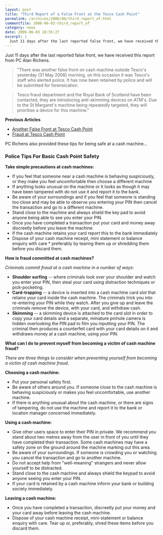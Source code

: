 ```yaml
---
layout: post
title: "Third Report of a False Front at the Tesco Cash Point"
permalink: /archives/2006/06/third_report_of.html
commentfile: 2006-06-03-third_report_of
category: news
date: 2006-06-03 18:55:27
excerpt: |
  Just 11 days after the last reported false front, we have received this report from PC Alan Richens.
---
```


Just 11 days after the last reported false front, we have received this report from PC Alan Richens.

> "There was another false front on cash machine outside Tesco's yesterday (31 May 2006) morning, on this occasion it was Tesco's staff who alerted police. It has now been retained by police and will be submitted for forensication.

> Tesco fraud department and the Royal Bank of Scotland have been contacted, they are introducing anti-skimming devices on ATM's. Due to the St Margaret's machine being repeatedly targeted, they will prioritise a device for this machine."

**Previous Articles**

- [Another False Front at Tesco Cash Point](/archives/2006/05/another_false_f.html)
- [Fraud at Tesco Cash Point](/archives/2006/05/potential_fraud.html)

PC Richens also provided these tips for being safe at a cash machine...

### Police Tips For Basic Cash Point Safety

**Take simple precautions at cash machines:**

- If you feel that someone near a cash machine is behaving suspiciously, or they make you feel uncomfortable then choose a different machine
- If anything looks unusual on the machine or it looks as though it may have been tampered with do not use it and report it to the bank.
- Be aware of your surroundings and if you feel that someone is standing too close and may be able to observe you entering your PIN then cancel the transaction and go to a different machine.
- Stand close to the machine and always shield the key pad to avoid anyone being able to see you enter your PIN.
- Once you have completed a transaction put your card and money away discreetly before you leave the machine.
- If the cash machine retains your card report this to the bank immediately
- Dispose of your cash machine receipt, mini statement or balance enquiry with care \* preferably by tearing them up or shredding them before you discard them.

**How is fraud committed at cash machines?**

_Criminals commit fraud at a cash machine in a number of ways:_

- **Shoulder surfing** -- where criminals look over your shoulder and watch you enter your PIN, then steal your card using distraction techniques or pick-pocketing.
- **Card-trapping** -- a device is inserted into a cash machine card slot that retains your card inside the cash machine. The criminals trick you into re-entering your PIN while they watch. After you give up and leave the criminals remove the device, with your card, and withdraw cash.
- **Skimming** -- a skimming device is attached to the card slot in order to copy your card details and a separate, miniature pinhole camera is hidden overlooking the PIN pad to film you inputting your PIN. The criminal then produces a counterfeit card with your card details on it and withdraws money at a cash machine, using your PIN.

**What can I do to prevent myself from becoming a victim of cash machine fraud?**

_There are three things to consider when preventing yourself from becoming a victim of cash machine fraud._

**Choosing a cash machine:**

- Put your personal safety first.
- Be aware of others around you. If someone close to the cash machine is behaving suspiciously or makes you feel uncomfortable, use another machine.
- If there is anything unusual about the cash machine, or there are signs of tampering, do not use the machine and report it to the bank or location manager concerned immediately.

**Using a cash machine:**

- Give other users space to enter their PIN in private. We recommend you stand about two metres away from the user in front of you until they have completed their transaction. Some cash machines may have a safety zone on the ground around the machine marking out this area.
- Be aware of your surroundings. If someone is crowding you or watching you cancel the transaction and go to another machine.
- Do not accept help from "well-meaning" strangers and never allow yourself to be distracted.
- Stand close to the cash machine and always shield the keypad to avoid anyone seeing you enter your PIN.
- If your card is retained by a cash machine inform your bank or building society immediately.

**Leaving a cash machine:**

- Once you have completed a transaction, discreetly put your money and your card away before leaving the cash machine.
- Dispose of your cash machine receipt, mini-statement or balance enquiry with care. Tear up or, preferably, shred these items before you discard them.
